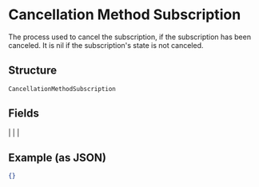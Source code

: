
# Cancellation Method Subscription

The process used to cancel the subscription, if the subscription has been canceled. It is nil if the subscription's state is not canceled.

## Structure

`CancellationMethodSubscription`

## Fields

|  |
| 

## Example (as JSON)

```json
{}
```

